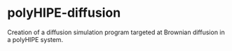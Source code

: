 polyHIPE-diffusion
==================

Creation of a diffusion simulation program targeted at Brownian diffusion in a polyHIPE system.
